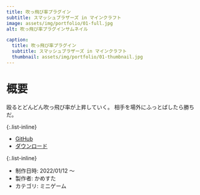 ```yaml
---
title: 吹っ飛び率プラグイン
subtitle: スマッシュブラザーズ in マインクラフト
image: assets/img/portfolio/01-full.jpg
alt: 吹っ飛び率プラグインサムネイル

caption:
  title: 吹っ飛び率プラグイン
  subtitle: スマッシュブラザーズ in マインクラフト
  thumbnail: assets/img/portfolio/01-thumbnail.jpg
---
```


# 概要

殴るとどんどん吹っ飛び率が上昇していく。
相手を場外にふっとばしたら勝ちだ。

{:.list-inline}

- [GitHub](https://github.com/Numa-Lab/SmashCraft)
- [ダウンロード](https://github.com/Numa-Lab/SmashCraft/releases)

{:.list-inline}

- 制作日時: 2022/01/12 ～
- 製作者: かめすた
- カテゴリ: ミニゲーム
